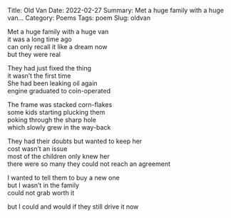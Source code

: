 Title: Old Van
Date: 2022-02-27
Summary: Met a huge family with a huge van...
Category: Poems
Tags: poem
Slug: oldvan

Met a huge family with a huge van  
it was a long time ago  
can only recall it like a dream now  
but they were real  
  
They had just fixed the thing  
it wasn’t the first time  
She had been leaking oil again  
engine graduated to coin-operated  
  
The frame was stacked corn-flakes  
some kids starting plucking them  
poking through the sharp hole  
which slowly grew in the way-back  
  
They had their doubts but wanted to keep her  
cost wasn’t an issue  
most of the children only knew her  
there were so many they could not reach an agreement  
  
I wanted to tell them to buy a new one  
but I wasn’t in the family  
could not grab worth it  
  
  
  
  
but I could and would if they still drive it now
